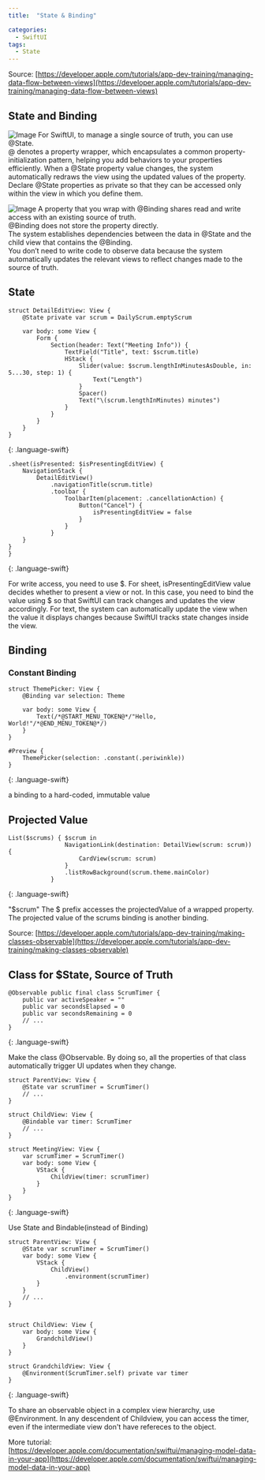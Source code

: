 ```yaml
---
title:  "State & Binding"

categories:
  - SwiftUI
tags:
  - State
---
```


Source: [https://developer.apple.com/tutorials/app-dev-training/managing-data-flow-between-views](https://developer.apple.com/tutorials/app-dev-training/managing-data-flow-between-views)

## State and Binding
![Image](https://github.com/user-attachments/assets/59b59a0e-c22c-425e-9d66-917afc11fe81)
For SwiftUI, to manage a single source of truth, you can use @State.<br>
@ denotes a property wrapper, which encapsulates a common property-initialization pattern, helping you add behaviors to your properties efficiently.
When a @State property value changes, the system automatically redraws the view using the updated values of the property.<br>
Declare @State properties as private so that they can be accessed only within the view in which you define them.

![Image](https://github.com/user-attachments/assets/b888efb6-37d7-4ae8-b1cb-61b6fd773303)
A property that you wrap with @Binding shares read and write access with an existing source of truth.<br>
@Binding does not store the property directly.<br>
The system establishes dependencies between the data in @State and the child view that contains the @Binding. <br>
You don’t need to write code to observe data because the system automatically updates the relevant views to reflect changes made to the source of truth.

## State
~~~
struct DetailEditView: View {
    @State private var scrum = DailyScrum.emptyScrum
    
    var body: some View {
        Form {
            Section(header: Text("Meeting Info")) {
                TextField("Title", text: $scrum.title)
                HStack {
                    Slider(value: $scrum.lengthInMinutesAsDouble, in: 5...30, step: 1) {
                        Text("Length")
                    }
                    Spacer()
                    Text("\(scrum.lengthInMinutes) minutes")
                }
            }
        }
    }
}
~~~
{: .language-swift}

~~~
.sheet(isPresented: $isPresentingEditView) {
    NavigationStack {
        DetailEditView()
            .navigationTitle(scrum.title)
            .toolbar {
                ToolbarItem(placement: .cancellationAction) {
                    Button("Cancel") {
                        isPresentingEditView = false
                    }
                }
            }
    }
}
}
~~~
{: .language-swift}

For write access, you need to use $.
For sheet, isPresentingEditView value decides whether to present a view or not. In this case, you need to bind the value using $ so that SwiftUI can track changes and updates the view accordingly. 
For text, the system can automatically update the view when the value it displays changes because SwiftUI tracks state changes inside the view. 


## Binding

### Constant Binding
~~~
struct ThemePicker: View {
    @Binding var selection: Theme
    
    var body: some View {
        Text(/*@START_MENU_TOKEN@*/"Hello, World!"/*@END_MENU_TOKEN@*/)
    }
}

#Preview {
    ThemePicker(selection: .constant(.periwinkle))
}
~~~
{: .language-swift}

a binding to a hard-coded, immutable value

## Projected Value

~~~
List($scrums) { $scrum in
                NavigationLink(destination: DetailView(scrum: scrum)) {
                    CardView(scrum: scrum)
                }
                .listRowBackground(scrum.theme.mainColor)
            }
~~~
{: .language-swift}

"$scrum"
The $ prefix accesses the projectedValue of a wrapped property. The projected value of the scrums binding is another binding.

Source: [https://developer.apple.com/tutorials/app-dev-training/making-classes-observable](https://developer.apple.com/tutorials/app-dev-training/making-classes-observable)
## Class for $State, Source of Truth

~~~
@Observable public final class ScrumTimer {
    public var activeSpeaker = ""
    public var secondsElapsed = 0
    public var secondsRemaining = 0
    // ...
}
~~~
{: .language-swift}

Make the class @Observable. By doing so, all the properties of that class automatically trigger UI updates when they change.

~~~
struct ParentView: View {
    @State var scrumTimer = ScrumTimer()
    // ...
}

struct ChildView: View {
    @Bindable var timer: ScrumTimer
    // ...
}

struct MeetingView: View {
    var scrumTimer = ScrumTimer()
    var body: some View {
        VStack {
            ChildView(timer: scrumTimer)
        }
    }
}
~~~
{: .language-swift}

Use State and Bindable(instead of Binding)

~~~
struct ParentView: View {
    @State var scrumTimer = ScrumTimer()
    var body: some View {
        VStack {
            ChildView()
                .environment(scrumTimer)
        }
    }
    // ...
}


struct ChildView: View {
    var body: some View {
        GrandchildView()
    }
}

struct GrandchildView: View {
    @Environment(ScrumTimer.self) private var timer
}
~~~
{: .language-swift}


To share an observable object in a complex view hierarchy, use @Environment. In any descendent of Childview, you can access the timer, even if the intermediate view don't have refereces to the object.

More tutorial: [https://developer.apple.com/documentation/swiftui/managing-model-data-in-your-app](https://developer.apple.com/documentation/swiftui/managing-model-data-in-your-app) 





